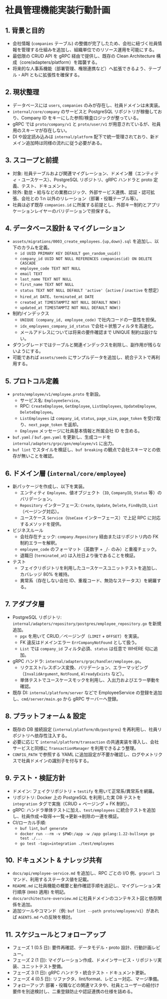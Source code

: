 # 社員管理機能実装行動計画

## 1. 背景と目的
- 会社情報 (`companies` テーブル) の整備が完了したため、会社に紐づく社員情報を管理する仕組みを追加し、組織単位でのリソース運用を可能にする。
- 最低限の CRUD API を gRPC 経由で提供し、既存の Clean Architecture 構成（core/adapters/platform）を踏襲する。
- 将来的な人事系機能（部署管理、権限連携など）へ拡張できるよう、テーブル・API ともに拡張性を確保する。

## 2. 現状整理
- データベースには `users`, `companies` のみが存在し、社員ドメインは未実装。
- `internal/core/company` のサービスと PostgreSQL リポジトリが稼働しており、Company ID をキーにした参照/検査ロジックが整っている。
- gRPC では `proto/company/v1` と `proto/user/v1` が用意されているが、社員用のスキーマが存在しない。
- DI や設定読み込みは `internal/platform` 配下で統一管理されており、新ドメイン追加時は同様の流れに従う必要がある。

## 3. スコープと前提
- 対象: 社員テーブルおよび関連マイグレーション、ドメイン層（エンティティ・ユースケース）、PostgreSQL リポジトリ、gRPC ハンドラと proto 定義、テスト、ドキュメント。
- 除外: 勤怠・給与などの業務ロジック、外部サービス連携、認証・認可拡張、会社との 1:n 以外のリレーション（部署・役職テーブル等）。
- 社員は必ず既存 `companies.id` に所属する前提とし、外部キー制約とアプリケーションレイヤーのバリデーションで担保する。

## 4. データベース設計 & マイグレーション
- `assets/migrations/0003_create_employees.{up,down}.sql` を追加し、以下のカラムを定義。
  - `id UUID PRIMARY KEY DEFAULT gen_random_uuid()`
  - `company_id UUID NOT NULL REFERENCES companies(id) ON DELETE CASCADE`
  - `employee_code TEXT NOT NULL`
  - `email TEXT`
  - `last_name TEXT NOT NULL`
  - `first_name TEXT NOT NULL`
  - `status TEXT NOT NULL DEFAULT 'active'`（`active` / `inactive` を想定）
  - `hired_at DATE`、`terminated_at DATE`
  - `created_at TIMESTAMPTZ NOT NULL DEFAULT NOW()`
  - `updated_at TIMESTAMPTZ NOT NULL DEFAULT NOW()`
- 制約/インデックス
  - `UNIQUE (company_id, employee_code)` で社内コードの一意性を担保。
  - `idx_employees_company_id_status` で会社＋状態フィルタを高速化。
  - メールアドレスについては将来の要件確認まで UNIQUE 制約は設けない。
- ダウングレードではテーブルと関連インデックスを削除し、副作用が残らないようにする。
- 可能であれば `assets/seeds` にサンプルデータを追加し、統合テストで再利用する。

## 5. プロトコル定義
- `proto/employee/v1/employee.proto` を新設。
  - サービス名: `EmployeeService`。
  - RPC: `CreateEmployee`, `GetEmployee`, `ListEmployees`, `UpdateEmployee`, `DeleteEmployee`。
  - `ListEmployees` は `company_id`, `status`, `page_size`, `page_token` を受け取り、`next_page_token` を返却。
  - `Employee` メッセージに社員基本情報と所属会社 ID を含める。
- `buf.yaml` / `buf.gen.yaml` を更新し、生成コードを `internal/adapters/grpc/gen/employee/v1` に出力。
- `buf lint` でスタイルを検証し、`buf breaking` の観点で会社スキーマとの依存が無いことを確認。

## 6. ドメイン層 (`internal/core/employee`)
- 新パッケージを作成し、以下を実装。
  - エンティティ `Employee`、値オブジェクト（`ID`, `CompanyID`, `Status` 等）のバリデーション。
  - `Repository` インターフェース: `Create`, `Update`, `Delete`, `FindByID`, `List`（ページング対応）。
  - ユースケース `Service`（`UseCase` インターフェース）で上記 RPC に対応するメソッドを提供。
- ビジネスルール
  - 会社存在チェック: `company.Repository` 経由またはリポジトリ内の FK 制約エラーを解釈。
  - `employee_code` のフォーマット（英数字 + `_`/`-` のみ）と重複チェック。
  - 退職日 (`terminated_at`) は入社日より後であることを検証。
- テスト
  - フェイクリポジトリを利用したユースケースユニットテストを追加し、カバレッジ 80% を維持。
  - 異常系（存在しない会社 ID、重複コード、無効なステータス）を網羅する。

## 7. アダプタ層
- PostgreSQL リポジトリ: `internal/adapters/repository/postgres/employee_repository.go` を新規追加。
  - `pgx` を用いて CRUD／ページング（`LIMIT` + `OFFSET`）を実装。
  - FK 違反はドメインエラー `ErrCompanyNotFound` として扱う。
  - `List` では `company_id` フィルタ必須、`status` は任意で WHERE 句に追加。
- gRPC ハンドラ: `internal/adapters/grpc/handler/employee.go`。
  - リクエスト/レスポンス変換、バリデーション、エラーマッピング（`InvalidArgument`, `NotFound`, `AlreadyExists` など）。
  - 単体テストでユースケースモックを利用し、入出力およびエラー挙動を確認。
- 既存 DI: `internal/platform/server` などで EmployeeService の登録を追加し、`cmd/server/main.go` から gRPC サーバーへ登録。

## 8. プラットフォーム & 設定
- 既存の DB 接続設定 (`internal/platform/db/postgres`) を再利用し、社員リポジトリへ依存性注入する。
- 必要に応じて `internal/platform/transaction` の共通実装を導入し、会社サービスと同様に `TransactionManager` を利用できるよう整理。
- `CONFIG_PATH` で参照する YAML に追加設定が不要か確認し、ログやメトリクスで社員ドメインの識別子を付与する。

## 9. テスト・検証方針
- ドメイン: フェイクリポジトリ + `testify` を用いて正常系/異常系を網羅。
- リポジトリ: Docker 上の PostgreSQL を利用した実 DB テストを `integration` タグで実施（CRUD + ページング + FK 制約）。
- gRPC: ハンドラ単体テストに加え、`test/employees` に統合テストを追加し、社員作成→取得→一覧→更新→削除の一連を検証。
- CI/ローカル手順:
  - `buf lint`, `buf generate`
  - `docker run --rm -v $PWD:/app -w /app golang:1.22-bullseye go test ./...`
  - `go test -tags=integration ./test/employees`

## 10. ドキュメント & ナレッジ共有
- `docs/api/employee-service.md` を追加し、RPC ごとの I/O 例、`grpcurl` コマンド、利用するステータス値を記載。
- `README.md` に社員機能の概要と動作確認手順を追記し、マイグレーション実行順序 (`0003` 適用) を明記。
- `docs/architecture-overview.md` に社員ドメインのコンテキスト図と依存関係を追加。
- 追加ツールやコマンド（例: `buf lint --path proto/employee/v1`）があれば `AGENTS.md` への反映を検討。

## 11. スケジュールとフォローアップ
- フェーズ 1 (0.5 日): 要件再確認、データモデル・proto 設計、行動計画レビュー。
- フェーズ 2 (1 日): マイグレーション作成、ドメインサービス・リポジトリ実装、ユニットテスト整備。
- フェーズ 3 (1 日): gRPC ハンドラ・統合テスト・ドキュメント更新。
- フェーズ 4 (0.5 日): リファクタ、lint/format、レビュー対応、マージ準備。
- フォローアップ: 部署・役職などの関連マスタや、社員とユーザーの紐付け要件を別途検討し、二重登録防止や認証連携の仕様を詰める。
